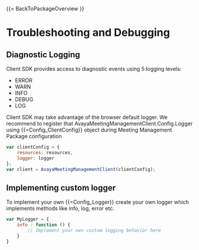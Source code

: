 {{= BackToPackageOverview }}

# Troubleshooting and Debugging

## Diagnostic Logging

Client SDK provides access to diagnostic events using 5 logging levels:

* ERROR
* WARN
* INFO
* DEBUG
* LOG

Client SDK may take advantage of the browser default logger. We recommend to register that AvayaMeetingManagementClient.Config.Logger using {{=Config_ClientConfig}} object during Meeting Management Package configuration

```javascript
var clientConfig = {
	resources: resources,
	logger: logger
};
var client = AvayaMeetingManagementClient(clientConfig);
```

## Implementing custom logger

To implement your own {{=Config_Logger}} create your own logger which implements methods like info, log, error etc.

```javascript
var MyLogger = {
	info : function () {
		// Implement your own custom logging behavior here
	}
}
```
